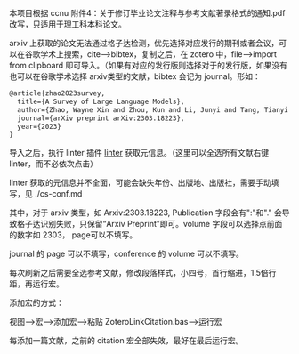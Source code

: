 本项目根据 ccnu 附件4：关于修订毕业论文注释与参考文献著录格式的通知.pdf 改写，只适用于理工科本科论文。

arxiv 上获取的论文无法通过格子达检测，优先选择对应发行的期刊或者会议，可以在谷歌学术上搜索，cite-->bibtex，复制之后，在 zotero 中，file-->import from clipboard 即可导入。（如果有对应的发行版则选择对于的发行版，如果没有也可以在谷歌学术选择 arxiv类型的文献，bibtex 会记为 journal。形如：

```latex
@article{zhao2023survey,
  title={A Survey of Large Language Models},
  author={Zhao, Wayne Xin and Zhou, Kun and Li, Junyi and Tang, Tianyi and Wang, Xiaolei and Hou, Yupeng and Min, Yingqian and Zhang, Beichen and Zhang, Junjie and Dong, Zican and others},
  journal={arXiv preprint arXiv:2303.18223},
  year={2023}
}
```

导入之后，执行 linter 插件 [linter](https://zotero-chinese.com/plugins/#search=linter) 获取元信息。（这里可以全选所有文献右键linter，而不必依次点击）

linter 获取的元信息并不全面，可能会缺失年份、出版地、出版社，需要手动填写，见 ./cs-conf.md

其中，对于 arxiv 类型，如 Arxiv:2303.18223, Publication 字段会有":"和"." 会导致格子达识别失败，只保留“Arxiv Preprint”即可。volume 字段可以选择点前面的数字如 2303， page可以不填写。

journal 的 page 可以不填写，conference 的 volume 可以不填写。

每次刷新之后需要全选参考文献，修改段落样式，小四号，首行缩进，1.5倍行距，再运行宏。

添加宏的方式：

视图-->宏-->添加宏-->粘贴 ZoteroLinkCitation.bas-->运行宏

每添加一篇文献，之前的 citation 宏全部失效，最好在最后运行宏。


